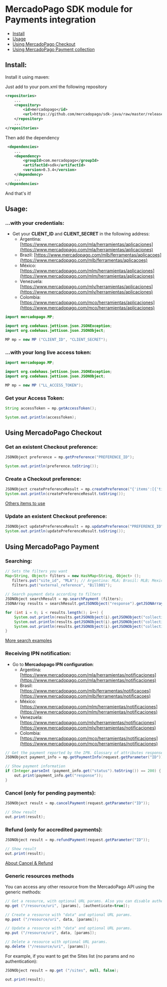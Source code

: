 # MercadoPago SDK module for Payments integration

* [Install](#install)
* [Usage](#usage)
* [Using MercadoPago Checkout](#checkout)
* [Using MercadoPago Payment collection](#payments)

<a name="install"></a>
## Install:

Install it using maven:

Just add to your pom.xml the following repository

```XML
<repositories>
    ...
    <repository>
        <id>mercadopago</id>
        <url>https://github.com/mercadopago/sdk-java/raw/master/releases</url>
    </repository>
    ...
</repositories>  
```

Then add the dependency

```XML
 <dependencies>
    ...
    <dependency>
        <groupId>com.mercadopago</groupId>
        <artifactId>sdk</artifactId>
        <version>0.3.4</version>
    </dependency>
    ...
</dependencies>
```
And that's it!

<a name="usage"></a>
## Usage:

### ...with your credentials:

* Get your **CLIENT_ID** and **CLIENT_SECRET** in the following address:
    * Argentina: [https://www.mercadopago.com/mla/herramientas/aplicaciones](https://www.mercadopago.com/mla/herramientas/aplicaciones)
    * Brazil: [https://www.mercadopago.com/mlb/ferramentas/aplicacoes](https://www.mercadopago.com/mlb/ferramentas/aplicacoes)
    * México: [https://www.mercadopago.com/mlm/herramientas/aplicaciones](https://www.mercadopago.com/mlm/herramientas/aplicaciones)
    * Venezuela: [https://www.mercadopago.com/mlv/herramientas/aplicaciones](https://www.mercadopago.com/mlv/herramientas/aplicaciones)
    * Colombia: [https://www.mercadopago.com/mco/herramientas/aplicaciones](https://www.mercadopago.com/mco/herramientas/aplicaciones)

```JAVA
import mercadopago.MP;

import org.codehaus.jettison.json.JSONException;
import org.codehaus.jettison.json.JSONObject;

MP mp = new MP ("CLIENT_ID", "CLIENT_SECRET");

```

### ...with your long live access token:

```JAVA
import mercadopago.MP;

import org.codehaus.jettison.json.JSONException;
import org.codehaus.jettison.json.JSONObject;

MP mp = new MP ("LL_ACCESS_TOKEN");

```

### Get your Access Token:

```JAVA
String accessToken = mp.getAccessToken();

System.out.println(accessToken);
```

<a name="checkout"></a>
## Using MercadoPago Checkout

### Get an existent Checkout preference:

```JAVA
JSONObject preference = mp.getPreference("PREFERENCE_ID");

System.out.println(preference.toString());
```

### Create a Checkout preference:

```JAVA
JSONObject createPreferenceResult = mp.createPreference("{'items':[{'title':'Prueba','quantity':1,'currency_id':'ARS','unit_price':10.5}]}");
System.out.println(createPreferenceResult.toString());
```
<a href="http://developers.mercadopago.com/documentacion/recibir-pagos#glossary">Others items to use</a>

### Update an existent Checkout preference:

```JAVA
JSONObject updatePreferenceResult = mp.updatePreference("PREFERENCE_ID", "{'items':[{'title':'Prueba','quantity':1,'currency_id':'USD','unit_price':2}]}");
System.out.println(updatePreferenceResult.toString());
```

<a name="payments"></a>
## Using MercadoPago Payment

### Searching:

```JAVA
// Sets the filters you want
Map<String, Object> filters = new HashMap<String, Object> ();
   filters.put("site_id", "MLA"); // Argentina: MLA; Brasil: MLB; Mexico: MLM; Venezuela: MLV; Colombia: MCO
   filters.put("external_reference", "Bill001");
        
// Search payment data according to filters
JSONObject searchResult = mp.searchPayment (filters);
JSONArray results = searchResult.getJSONObject("response").getJSONArray("results");

for (int i = 0; i < results.length(); i++) {
    System.out.println(results.getJSONObject(i).getJSONObject("collection").getString("id"));
    System.out.println(results.getJSONObject(i).getJSONObject("collection").getString("external_reference"));
    System.out.println(results.getJSONObject(i).getJSONObject("collection").getString("status"));
}
```

<a href="http://developers.mercadopago.com/documentacion/busqueda-de-pagos-recibidos">More search examples</a>

### Receiving IPN notification:

* Go to **Mercadopago IPN configuration**:
    * Argentina: [https://www.mercadopago.com/mla/herramientas/notificaciones](https://www.mercadopago.com/mla/herramientas/notificaciones)
    * Brasil: [https://www.mercadopago.com/mlb/ferramentas/notificacoes](https://www.mercadopago.com/mlb/ferramentas/notificacoes)
    * México: [https://www.mercadopago.com/mlm/herramientas/notificaciones](https://www.mercadopago.com/mlm/herramientas/notificaciones)
    * Venezuela: [https://www.mercadopago.com/mlv/herramientas/notificaciones](https://www.mercadopago.com/mlv/herramientas/notificaciones)
    * Colombia: [https://www.mercadopago.com/mco/herramientas/notificaciones](https://www.mercadopago.com/mco/herramientas/notificaciones)<br />

```JAVA
// Get the payment reported by the IPN. Glossary of attributes response in https://developers.mercadopago.com
JSONObject payment_info = mp.getPaymentInfo(request.getParameter("ID"));

// Show payment information
if (Integer.parseInt (payment_info.get("status").toString()) == 200) {
    out.print(payment_info.get("response"));
}
```

### Cancel (only for pending payments):

```JAVA
JSONObject result = mp.cancelPayment(request.getParameter("ID"));

// Show result
out.print(result);
```

### Refund (only for accredited payments):

```JAVA
JSONObject result = mp.refundPayment(request.getParameter("ID"));

// Show result
out.print(result);
```
<a href=http://developers.mercadopago.com/documentacion/devolucion-y-cancelacion> About Cancel & Refund </a>

### Generic resources methods

You can access any other resource from the MercadoPago API using the generic methods:

```JAVA
// Get a resource, with optional URL params. Also you can disable authentication for public APIs
mp.get ("/resource/uri", [params], [authenticate=true]);

// Create a resource with "data" and optional URL params.
mp.post ("/resource/uri", data, [params]);

// Update a resource with "data" and optional URL params.
mp.put ("/resource/uri", data, [params]);

// Delete a resource with optional URL params.
mp.delete ("/resource/uri", [params]);
```

 For example, if you want to get the Sites list (no params and no authentication):

```JAVA
JSONObject result = mp.get ("/sites", null, false);

out.print(result);
```